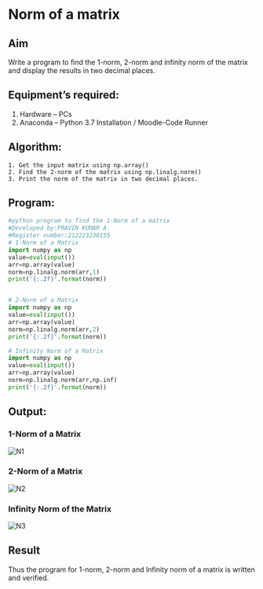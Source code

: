 # Norm of a matrix
## Aim
Write a program to find the 1-norm, 2-norm and infinity norm of the matrix and display the results in two decimal places.
## Equipment’s required:
1.	Hardware – PCs
2.	Anaconda – Python 3.7 Installation / Moodle-Code Runner
## Algorithm:
	1. Get the input matrix using np.array()   
    2. Find the 2-norm of the matrix using np.linalg.norm()
	3. Print the norm of the matrix in two decimal places.
## Program:
```Python
#python program to find the 1-Norm of a matrix
#Developed by:PRAVIN KUMAR A.
#Register number:212223230155
# 1-Norm of a Matrix
import numpy as np
value=eval(input())
arr=np.array(value)
norm=np.linalg.norm(arr,1)
print('{:.2f}'.format(norm))


# 2-Norm of a Matrix
import numpy as np
value=eval(input())
arr=np.array(value)
norm=np.linalg.norm(arr,2)
print('{:.2f}'.format(norm))

# Infinity Norm of a Matrix
import numpy as np
value=eval(input())
arr=np.array(value)
norm=np.linalg.norm(arr,np.inf)
print('{:.2f}'.format(norm))
```
## Output:
### 1-Norm of a Matrix
![N1](https://github.com/RAVENPRAVIN/Norm-of-a-matrix/assets/146820534/c6536903-8f7b-489a-b467-18bc9f7917d3)


### 2-Norm of a Matrix
![N2](https://github.com/RAVENPRAVIN/Norm-of-a-matrix/assets/146820534/26915bd1-e58a-40b2-b991-4f9b89393d08)


### Infinity Norm of the Matrix
![N3](https://github.com/RAVENPRAVIN/Norm-of-a-matrix/assets/146820534/879c5576-0ba0-4930-a36e-63ef13c09141)


## Result
Thus the program for 1-norm, 2-norm and Infinity norm of a matrix is written and verified.

